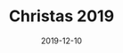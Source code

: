---
title: Christas 2019
date: '2019-12-10'
thumb_image: images/mar-4yo/4-mar-christmas-2019.jpg
thumb_image_alt: Christas 2019
image: images/mar-4yo/4-mar-christmas-2019.jpg
image_alt: Christas 2019
template: project
---	